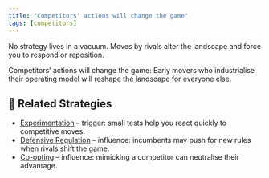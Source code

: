 ```yaml
---
title: "Competitors' actions will change the game"
tags: [competitors]
---
```



No strategy lives in a vacuum. Moves by rivals alter the landscape and force you to respond or reposition.

Competitors’ actions will change the game: Early movers who industrialise their operating model will reshape the landscape for everyone else.

## 🔀 Related Strategies

- [Experimentation](/strategies/attacking/experimentation) – trigger: small tests help you react quickly to competitive moves.
- [Defensive Regulation](/strategies/defensive/defensive-regulation) – influence: incumbents may push for new rules when rivals shift the game.
- [Co-opting](/strategies/ecosystem/co-opting) – influence: mimicking a competitor can neutralise their advantage.
